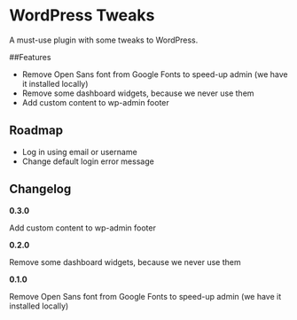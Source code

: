 # WordPress Tweaks

A must-use plugin with some tweaks to WordPress.

##Features

- Remove Open Sans font from Google Fonts to speed-up admin (we have it installed locally)
- Remove some dashboard widgets, because we never use them
- Add custom content to wp-admin footer

## Roadmap

- Log in using email or username
- Change default login error message

## Changelog

**0.3.0**

Add custom content to wp-admin footer

**0.2.0**

Remove some dashboard widgets, because we never use them

**0.1.0**

Remove Open Sans font from Google Fonts to speed-up admin (we have it installed locally)

